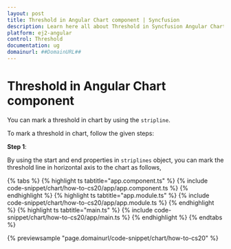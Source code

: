```yaml
---
layout: post
title: Threshold in Angular Chart component | Syncfusion
description: Learn here all about Threshold in Syncfusion Angular Chart component of Syncfusion Essential JS 2 and more.
platform: ej2-angular
control: Threshold 
documentation: ug
domainurl: ##DomainURL##
---
```


# Threshold in Angular Chart component

You can mark a threshold in chart by using the `stripline`.

To mark a threshold in chart, follow the given steps:

**Step 1**:

By using the start and end properties in `striplines` object, you can mark the threshold line in horizontal
axis to the chart as follows,

{% tabs %}
{% highlight ts tabtitle="app.component.ts" %}
{% include code-snippet/chart/how-to-cs20/app/app.component.ts %}
{% endhighlight %}
{% highlight ts tabtitle="app.module.ts" %}
{% include code-snippet/chart/how-to-cs20/app/app.module.ts %}
{% endhighlight %}
{% highlight ts tabtitle="main.ts" %}
{% include code-snippet/chart/how-to-cs20/app/main.ts %}
{% endhighlight %}
{% endtabs %}
  
{% previewsample "page.domainurl/code-snippet/chart/how-to-cs20" %}